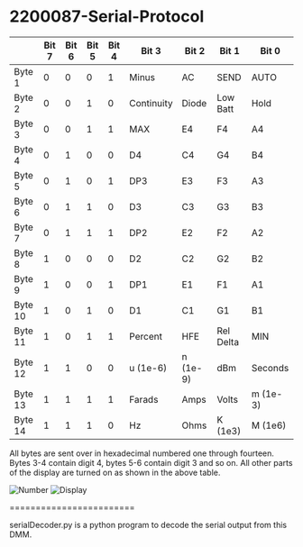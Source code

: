 2200087-Serial-Protocol
=======================
|         | Bit 7 | Bit 6 | Bit 5 | Bit 4 | Bit 3      | Bit 2    | Bit 1     | Bit 0    | 
|---------|-------|-------|-------|-------|------------|----------|-----------|----------| 
| Byte 1  | 0     | 0     | 0     | 1     | Minus      | AC       | SEND      | AUTO     | 
| Byte 2  | 0     | 0     | 1     | 0     | Continuity | Diode    | Low Batt  | Hold     | 
| Byte 3  | 0     | 0     | 1     | 1     | MAX        | E4       | F4        | A4       | 
| Byte 4  | 0     | 1     | 0     | 0     | D4         | C4       | G4        | B4       | 
| Byte 5  | 0     | 1     | 0     | 1     | DP3        | E3       | F3        | A3       | 
| Byte 6  | 0     | 1     | 1     | 0     | D3         | C3       | G3        | B3       | 
| Byte 7  | 0     | 1     | 1     | 1     | DP2        | E2       | F2        | A2       | 
| Byte 8  | 1     | 0     | 0     | 0     | D2         | C2       | G2        | B2       | 
| Byte 9  | 1     | 0     | 0     | 1     | DP1        | E1       | F1        | A1       | 
| Byte 10 | 1     | 0     | 1     | 0     | D1         | C1       | G1        | B1       | 
| Byte 11 | 1     | 0     | 1     | 1     | Percent    | HFE      | Rel Delta | MIN      | 
| Byte 12 | 1     | 1     | 0     | 0     | u (1e-6)   | n (1e-9) | dBm       | Seconds  | 
| Byte 13 | 1     | 1     | 1     | 1     | Farads     | Amps     | Volts     | m (1e-3) | 
| Byte 14 | 1     | 1     | 1     | 0     | Hz         | Ohms     | K (1e3)   | M (1e6)  | 

All bytes are sent over in hexadecimal numbered one through fourteen. Bytes 3-4 contain digit 4, bytes 5-6 contain digit 3 and so on. All other parts of the display are turned on as shown in the above table. 

![Number](https://cloud.githubusercontent.com/assets/5304541/6250379/6ab9de40-b75b-11e4-9444-c7d69e58e5ff.png)
![Display](https://cloud.githubusercontent.com/assets/5304541/6250469/03216f4a-b75c-11e4-92eb-9b6d7568b3a8.png)

========================

serialDecoder.py is a python program to decode the serial output from this DMM. 
